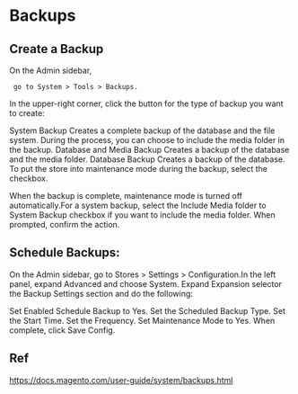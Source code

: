 # Backups


## Create a Backup
On the Admin sidebar, 

     go to System > Tools > Backups.
    
In the upper-right corner, click the button for the type of backup you want to create:

System Backup	Creates a complete backup of the database and the file system. During the process, you can choose to include the media folder in the backup.
Database and Media Backup	Creates a backup of the database and the media folder.
Database Backup	Creates a backup of the database.
To put the store into maintenance mode during the backup, select the checkbox.

When the backup is complete, maintenance mode is turned off automatically.For a system backup, select the Include Media folder to System Backup checkbox if you want to include the media folder. When prompted, confirm the action.


## Schedule Backups: 
On the Admin sidebar, go to Stores > Settings > Configuration.In the left panel, expand Advanced and choose System. Expand Expansion selector the Backup Settings section and do the following:

  Set Enabled Schedule Backup to Yes.
  Set the Scheduled Backup Type.
  Set the Start Time.
  Set the Frequency.
  Set Maintenance Mode to Yes.
  When complete, click Save Config.

## Ref

https://docs.magento.com/user-guide/system/backups.html
